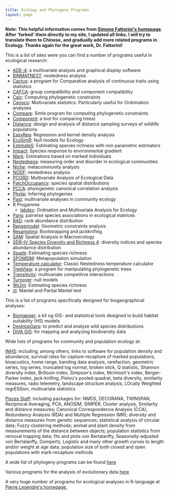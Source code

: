 ```yaml
---
title: Ecology and Phylogeny Programs
layout: page
---
```


**Note: This helpful information comes from [Simone Fattorini's homepage](https://sites.google.com/site/fattorinitenebrionidae/). After 'forked' them directly to my site, I updated all links. I will try to translate them to Chinese, and gradually add more related programs in Ecology. Thanks again for the great work, Dr. Fattorini!** 

This is a list of sites were you can find a number of programs useful in
ecological research:

-   [ADE-4](http://pbil.univ-lyon1.fr/JTHome/ref/ADE-4-Web.html): a multivariate analysis and graphical display software
-   [BINMATNEST](http://www.eeza.csic.es/eeza/personales/rgirones.aspx): nestedness analysis
-   [Cactus](http://www.schwilk.org/pricklysoft.org/software/cactus.html): a program for Comparative analysis of continuous traits using statistics
-   [CAFCA](http://www.mzandee.net/~zandee/cafca/): group compatibility and component compatibility
-   [Caic](http://www.bio.ic.ac.uk/evolve/software/caic/): Computing phylogenetic constraints
-   [Canoco](http://www.microcomputerpower.com/): Multivariate statistics. Particularly useful for Ordnination analyses
-   [Compare](http://www.indiana.edu/~martinsl/compare/): Simle program for computing phylogenetic constraints
-   [Component](http://taxonomy.zoology.gla.ac.uk/rod/cpw.html): a tool for comparing trees)
-   [Distance](http://www.ruwpa.st-and.ac.uk/distance/): design and analysis of distance sampling surveys of wildlife populations
-   [EasyReg](http://econ.la.psu.edu/~hbierens/EASYREG.HTM): Regression and kernel density analysis
-   [EcoSimR](http://www.uvm.edu/~ngotelli/EcoSim/EcoSim.html): Null models for Ecology
-   [EstimateS](http://viceroy.eeb.uconn.edu/EstimateS): Estimating species richness with non parametric estimators
-   [Impact](http://www.keib.umk.pl/impact/): Species response to environmental gradient
-   [Mark](http://www.cnr.colostate.edu/~gwhite/mark/mark.htm): Estimations based on marked individuals
-   [Nestedness](http://www.keib.umk.pl/nestedness/): measuring order and disorder in ecological communities
-   [Niche](http://www.keib.umk.pl/niche/): metacommunity analysis
-   [NODF](http://www.keib.umk.pl/nodf/): nestedness analysis
-   [PCORD](http://home.centurytel.net/~mjm/): Multivariate Analysis of Ecological Data
-   [PatchOccupancy](http://www.keib.umk.pl/drugorzedne-oprogramowanie/): species spatial distributions
-   [PCCA](http://anolis.oeb.harvard.edu/~liam/programs/): phylogenetic canonical correlation analysis
-   [Phylip](http://evolution.genetics.washington.edu/phylip.html): Inferring phylogenies
-   [Past](http://folk.uio.no/ohammer/past/): multivariate analyses in community ecology
-   R Progamme
	-	[labdsv](http://cran.r-project.org/web/packages/labdsv/): Ordination and Multivariate Analysis for Ecology  
-   [Paris](http://www.keib.umk.pl/pairs/): pairwise species associations in ecological matrices
-   [RAD](http://www.keib.umk.pl/rad/): rank abundance distribution
-   [Rangemodel](http://viceroy.eeb.uconn.edu/RangeModel): Geometric constraints analysis
-   [Resampling](http://www.uvm.edu/~dhowell/StatPages/Resampling/Resampling.html): Bootstrapping and jackknifing
-   [SAM](http://www.ecoevol.ufg.br/sam/): Spatial Analysis in Macroecology
-   [SDR-IV Species Diversity and Richness 4](http://www.pisces-conservation.com/sdrhelp/index.html?betadivind.htm): diversity indices and     species abundance distribution
-   [Spade](http://chao.stat.nthu.edu.tw/blog/software-download/spade/): Estimating species richness
-   [SPOMSIM](http://www.helsinki.fi/bioscience/consplan/software/SPOMSIM.html): Metapopulation simulation
-   [Temperature calculator](http://www.aics-research.com/nestedness/tempcalc.html): Classic Nestedness temperature calculator
-   [TreeView](http://taxonomy.zoology.gla.ac.uk/rod/treeview.html): a program for manipulating phylogenetic trees
-   [Transitivity](http://www.keib.umk.pl/turnover/transitivity/): multivariate competitive interactions 
-   [Turnover](http://www.keib.umk.pl/turnover/): null models
-   [Ws2m](http://eebweb.arizona.edu/diversity/): Estimating species richness
-   [zt](http://bioinformatics.psb.ugent.be/webtools/zt/): Mantel and Partial Mantel test

This is a list of programs specifically designed for biogeographical
analyses:

-   [Biomapper](http://www2.unil.ch/biomapper/index.html): a kit og GIS- and statistical tools designed to build
    habitat suitability (HS) models
-   [DesktopGarp](http://www.nhm.ku.edu/desktopgarp/index.html): to predict and analyze wild species distributions
-   [DIVA GIS](http://www.diva-gis.org/): for mapping and analyzing biodiversity data

Wide lists of programs for community and population ecology at:

[INHS](http://nhsbig.inhs.uiuc.edu/wes/soft_text.html): including,
among others, links to software for population density and abundance,
survival rates for capture-recapture of marked populations, bioacustics,
home range, banding data analysis, rarefaction, geometric series, log
series, truncated log normal, broken stick, Q statistic, Shannon
diversity index, Brillouin index, Simpson's index, McIntosh's index,
Berger-Parker index, jack-knifing, Pielou's pooled quadrat, beta
diversity, similarity measures, radio telemetry, landscape structure
analysis, LOcally Weighted regrESSion, multivariate statistics

[Pisces Staff](http://www.pisces-conservation.com/): including
packages for: NMDS, DECORANA, TWINSPAN, Reciprocal Averaging, PCA,
ANOSIM, SIMPER, Cluster analysis, Similarity and distance measures;
Canonical Correspondence Analysis (CCA), Redundancy Analysis (RDA) and Multiple Regression (MR); diversity and distance measures from genetic
sequences; statistical analysis of circular data; Fuzzy clustering
methods; animal and plant density from measurements of the distance
between objects; population statistics from removal trapping data; fits
and plots von Bertalanffy, Seasonally-adjusted von Bertalanffy,
Gompertz, Logistic and many other growth curves to length and/or weight
at age data; population size of both closed and open populations with
mark-recapture methods

A wide list of phylogeny programs can be found [here](http://evolution.genetics.washington.edu/phylip/software.html)

Various programs for the analysis of evolutionary data [here](http://anolis.oeb.harvard.edu/~liam/programs/)

A very huge number of programs for ecological analyses in R-language at [Pierre Legendre's homepage.](http://adn.biol.umontreal.ca/~numericalecology/Rcode/)

